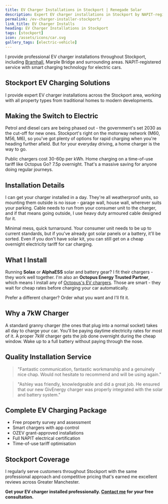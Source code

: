 ```yaml
---
title: EV Charger Installations in Stockport | Renegade Solar
description: Expert EV charger installations in Stockport by NAPIT-registered electrician. Professional service covering Bramhall, Marple Bridge and surrounding areas.
permalink: /ev-charger-installer-stockport/
link_title: EV Charger Installs
heading: EV Charger Installations in Stockport
tags: [stockport]
icon: /assets/icons/car.svg
gallery_tags: [electric-vehicle]
---
```


I provide professional EV charger installations throughout Stockport, including [Bramhall](/solar-panel-installer-bramhall/), Marple Bridge and surrounding areas. NAPIT-registered service with smart charging technology for electric cars.

## Stockport EV Charging Solutions

I provide expert EV charger installations across the Stockport area, working with all property types from traditional homes to modern developments.

## Making the Switch to Electric

Petrol and diesel cars are being phased out - the government's set 2030 as the cut-off for new ones. Stockport's right on the motorway network (M60, M56, M6), so you've got plenty of options for rapid charging when you're heading further afield. But for your everyday driving, a home charger is the way to go.

Public chargers cost 30-60p per kWh. Home charging on a time-of-use tariff like Octopus Go? 7.5p overnight. That's a massive saving for anyone doing regular journeys.

## Installation Details

I can get your charger installed in a day. They're all weatherproof units, so mounting them outside is no issue - garage wall, house wall, wherever suits your parking. Cable needs to run from your consumer unit to the charger, and if that means going outside, I use heavy duty armoured cable designed for it.

Minimal mess, quick turnaround. Your consumer unit needs to be up to current standards, but if you've already got solar panels or a battery, it'll be sorted. Even if you don't have solar kit, you can still get on a cheap overnight electricity tariff for car charging.

## What I Install

Running **Solax** or **AlphaESS** solar and battery gear? I fit their chargers - they work well together. I'm also an **Octopus Energy Trusted Partner**, which means I install any of [Octopus's EV chargers](https://octopus.energy/get-an-ev-charger/). Those are smart - they wait for cheap rates before charging your car automatically.

Prefer a different charger? Order what you want and I'll fit it.

## Why a 7kW Charger

A standard granny charger (the ones that plug into a normal socket) takes all day to charge your car. You'll be paying daytime electricity rates for most of it. A proper 7kW charger gets the job done overnight during the cheap window. Wake up to a full battery without paying through the nose.

## Quality Installation Service

> "Fantastic communication, fantastic workmanship and a genuinely nice chap. Would not hesitate to recommend and will be using again."

> "Ashley was friendly, knowledgeable and did a great job. He ensured that our new GivEnergy charger was properly integrated with the solar and battery system."

## Complete EV Charging Package

- Free property survey and assessment
- Smart chargers with app control
- OZEV grant-approved installations
- Full NAPIT electrical certification
- Time-of-use tariff optimisation

## Stockport Coverage

I regularly serve customers throughout Stockport with the same professional approach and competitive pricing that's earned me excellent reviews across Greater Manchester.

**Get your EV charger installed professionally. [Contact me](/contact/) for your free consultation.**
